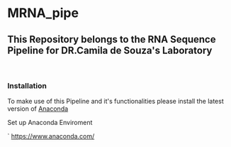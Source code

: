 # MRNA_pipe

## This Repository belongs to the RNA Sequence Pipeline for DR.Camila de Souza's Laboratory 

<br>

### Installation
To make use of this Pipeline and it's functionalities please install the latest version of [Anaconda](https://www.anaconda.com/)

Set up Anaconda Enviroment 

` https://www.anaconda.com/
<br>


<br>



